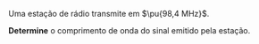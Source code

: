 Uma estação de rádio transmite em $\pu{98,4 MHz}$.

**Determine** o comprimento de onda do sinal emitido pela estação.


